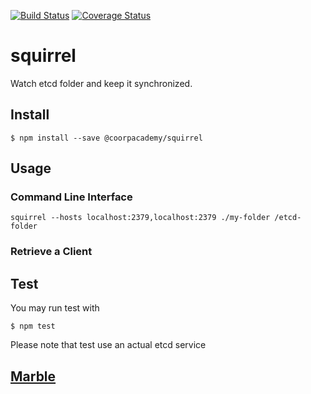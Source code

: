 [![Build Status](https://travis-ci.com/CoorpAcademy/squirrel.svg?token=tpTZr2AKsFCqAwZ7nAEf&branch=master)](https://travis-ci.com/CoorpAcademy/squirrel)
[![Coverage Status](https://coveralls.io/repos/github/CoorpAcademy/squirrel/badge.svg?branch=master&t=EmnJXv)](https://coveralls.io/github/CoorpAcademy/squirrel?branch=master)

# squirrel
Watch etcd folder and keep it synchronized.

## Install
```shell
$ npm install --save @coorpacademy/squirrel
```


## Usage
### Command Line Interface

```
squirrel --hosts localhost:2379,localhost:2379 ./my-folder /etcd-folder
```

### Retrieve a Client



## Test
You may run test with
```
$ npm test
```

Please note that test use an actual etcd service




## [Marble](./MARBLE.md)

